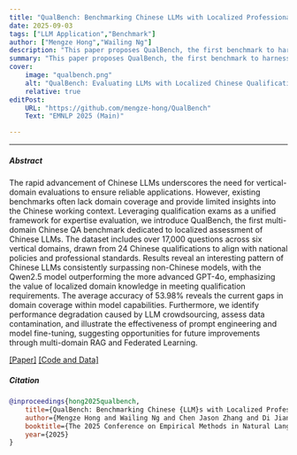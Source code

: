 ```yaml
---
title: "QualBench: Benchmarking Chinese LLMs with Localized Professional Qualifications for Vertical Domain Evaluation" 
date: 2025-09-03
tags: ["LLM Application","Benchmark"]
author: ["Mengze Hong","Wailing Ng"]
description: "This paper proposes QualBench, the first benchmark to harness Chinese professional qualification exams, highlighting the importance of localized evaluation in vertical domains." 
summary: "This paper proposes QualBench, the first benchmark to harness Chinese professional qualification exams, highlighting the importance of localized evaluation in vertical domains." 
cover:
    image: "qualbench.png"
    alt: "QualBench: Evaluating LLMs with Localized Chinese Qualifications"
    relative: true
editPost:
    URL: "https://github.com/mengze-hong/QualBench"
    Text: "EMNLP 2025 (Main)"

---
```

---

##### Abstract

The rapid advancement of Chinese LLMs underscores the need for vertical-domain evaluations to ensure reliable applications. However, existing benchmarks often lack domain coverage and provide limited insights into the Chinese working context. Leveraging qualification exams as a unified framework for expertise evaluation, we introduce QualBench, the first multi-domain Chinese QA benchmark dedicated to localized assessment of Chinese LLMs. The dataset includes over 17,000 questions across six vertical domains, drawn from 24 Chinese qualifications to align with national policies and professional standards. Results reveal an interesting pattern of Chinese LLMs consistently surpassing non-Chinese models, with the Qwen2.5 model outperforming the more advanced GPT-4o, emphasizing the value of localized domain knowledge in meeting qualification requirements. The average accuracy of 53.98% reveals the current gaps in domain coverage within model capabilities. Furthermore, we identify performance degradation caused by LLM crowdsourcing, assess data contamination, and illustrate the effectiveness of prompt engineering and model fine-tuning, suggesting opportunities for future improvements through multi-domain RAG and Federated Learning. 

[[Paper]](qualbench.pdf) [[Code and Data]](https://github.com/mengze-hong/QualBench)

##### Citation

```bibtex
@inproceedings{hong2025qualbench,
    title={QualBench: Benchmarking Chinese {LLM}s with Localized Professional Qualifications for Vertical Domain Evaluation},
    author={Mengze Hong and Wailing Ng and Chen Jason Zhang and Di Jiang},
    booktitle={The 2025 Conference on Empirical Methods in Natural Language Processing},
    year={2025}
}
```